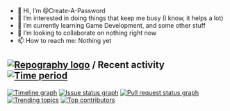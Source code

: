 - 👋 Hi, I’m @Create-A-Password
- 👀 I’m interested in doing things that keep me busy (I know, it helps a lot)
- 🌱 I’m currently learning Game Development, and some other stuff
- 💞️ I’m looking to collaborate on nothing right now
- 📫 How to reach me: Nothing yet

<!---
Create-A-Password/Create-A-Password is a ✨ special ✨ repository because its `README.md` (this file) appears on your GitHub profile.
You can click the Preview link to take a look at your changes.
--->

## [![Repography logo](https://images.repography.com/logo.svg)](https://repography.com) / Recent activity [![Time period](https://images.repography.com/25001769/Create-A-Password/Create-A-Password/recent-activity/a8b65166b75992b222d700bcbe9d84f2_badge.svg)](https://repography.com)
[![Timeline graph](https://images.repography.com/25001769/Create-A-Password/Create-A-Password/recent-activity/a8b65166b75992b222d700bcbe9d84f2_timeline.svg)](https://github.com/Create-A-Password/Create-A-Password/commits)
[![Issue status graph](https://images.repography.com/25001769/Create-A-Password/Create-A-Password/recent-activity/a8b65166b75992b222d700bcbe9d84f2_issues.svg)](https://github.com/Create-A-Password/Create-A-Password/issues)
[![Pull request status graph](https://images.repography.com/25001769/Create-A-Password/Create-A-Password/recent-activity/a8b65166b75992b222d700bcbe9d84f2_prs.svg)](https://github.com/Create-A-Password/Create-A-Password/pulls)
[![Trending topics](https://images.repography.com/25001769/Create-A-Password/Create-A-Password/recent-activity/a8b65166b75992b222d700bcbe9d84f2_words.svg)](https://github.com/Create-A-Password/Create-A-Password/commits)
[![Top contributors](https://images.repography.com/25001769/Create-A-Password/Create-A-Password/recent-activity/a8b65166b75992b222d700bcbe9d84f2_users.svg)](https://github.com/Create-A-Password/Create-A-Password/graphs/contributors)


